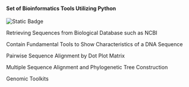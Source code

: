 #### Set of Bioinformatics Tools Utilizing Python

![Static Badge](https://img.shields.io/badge/Python-%233776AB?style=for-the-badge&logo=python&logoColor=%230072B2&labelColor=%23F0E442)

Retrieving Sequences from Biological Database such as NCBI

Contain Fundamental Tools to Show Characteristics of a DNA Sequence

Pairwise Sequence Alignment by Dot Plot Matrix

Multiple Sequence Alignment and Phylogenetic Tree Construction

Genomic Toolkits

